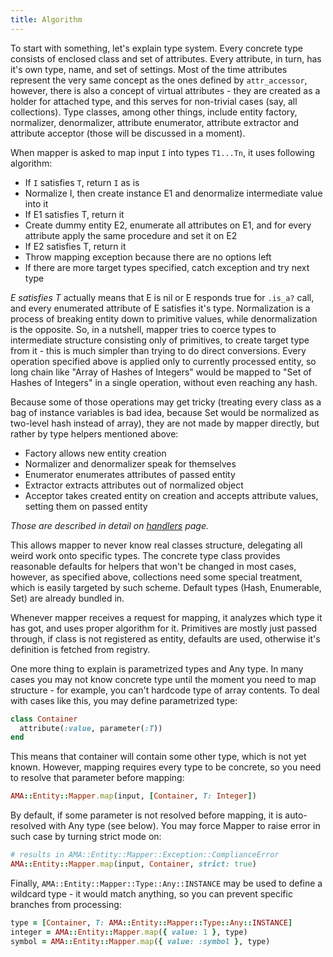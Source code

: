 ```yaml
---
title: Algorithm
---
```


To start with something, let's explain type system. Every concrete type 
consists of enclosed class and set of attributes. Every attribute, in 
turn, has it's own type, name, and set of settings. Most of the time 
attributes represent the very same concept as the ones defined by 
`attr_accessor`, however, there is also a concept of virtual attributes - 
they are created as a holder for attached type, and this serves for 
non-trivial cases (say, all collections). Type classes, among other 
things, include entity factory, normalizer, denormalizer, attribute
enumerator, attribute extractor and attribute acceptor (those will be 
discussed in a moment).

When mapper is asked to map input `I` into types `T1...Tn`, it uses 
following algorithm:

- If `I` satisfies `T`, return `I` as is
- Normalize I, then create instance E1 and denormalize 
intermediate value into it
- If E1 satisfies T, return it
- Create dummy entity E2, enumerate all attributes on E1, and for every
attribute apply the same procedure and set it on E2
- If E2 satisfies T, return it
- Throw mapping exception because there are no options left
- If there are more target types specified, catch exception and try
next type

*E satisfies T* actually means that E is nil or E responds true for 
`.is_a?` call, and every enumerated attribute of E satisfies it's type.
Normalization is a process of breaking entity down to primitive values,
while denormalization is the opposite. So, in a nutshell, mapper tries to 
coerce types to intermediate structure consisting only of primitives, to
create target type from it - this is much simpler than trying to do direct
conversions. Every operation specified above is applied only to currently
processed entity, so long chain like "Array of Hashes of Integers" would
be mapped to "Set of Hashes of Integers" in a single operation, without
even reaching any hash.

Because some of those operations may get tricky (treating every class as a 
bag of instance variables is bad idea, because Set would be normalized as
two-level hash instead of array), they are not made by mapper directly, but
rather by type helpers mentioned above:

- Factory allows new entity creation
- Normalizer and denormalizer speak for themselves
- Enumerator enumerates attributes of passed entity
- Extractor extracts attributes out of normalized object
- Acceptor takes created entity on creation and accepts attribute values,
setting them on passed entity

*Those are described in detail on [handlers]() page.*

This allows mapper to never know real classes structure, delegating all
weird work onto specific types. The concrete type class provides reasonable 
defaults for helpers that won't be changed in most cases, however, as 
specified above, collections need some special treatment, which is easily
targeted by such scheme. Default types (Hash, Enumerable, Set) are already
bundled in.

Whenever mapper receives a request for mapping, it analyzes which type it
has got, and uses proper algorithm for it. Primitives are mostly just passed
through, if class is not registered as entity, defaults are used, otherwise
it's definition is fetched from registry.

One more thing to explain is parametrized types and Any type. In many cases
you may not know concrete type until the moment you need to map structure -
for example, you can't hardcode type of array contents. To deal with cases 
like this, you may define parametrized type:

```ruby
class Container
  attribute(:value, parameter(:T))
end
```

This means that container will contain some other type, which is not yet
known. However, mapping requires every type to be concrete, so you need
to resolve that parameter before mapping:

```ruby
AMA::Entity::Mapper.map(input, [Container, T: Integer])
```

By default, if some parameter is not resolved before mapping, it is 
auto-resolved with Any type (see below). You may force Mapper to raise 
error in such case by turning strict mode on:

```ruby
# results in AMA::Entity::Mapper::Exception::ComplianceError
AMA::Entity::Mapper.map(input, Container, strict: true)
```

Finally, `AMA::Entity::Mapper::Type::Any::INSTANCE` may be used to 
define a wildcard type - it would match anything, so you can prevent
specific branches from processing:

```ruby
type = [Container, T: AMA::Entity::Mapper::Type::Any::INSTANCE]
integer = AMA::Entity::Mapper.map({ value: 1 }, type)
symbol = AMA::Entity::Mapper.map({ value: :symbol }, type)
```